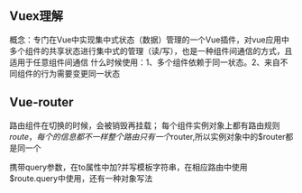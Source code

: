 ## Vuex理解

概念：专门在Vue中实现集中式状态（数据）管理的一个Vue插件，对vue应用中多个组件的共享状态进行集中式的管理（读/写），也是一种组件间通信的方式，且适用于任意组件间通信
什么时候使用：1、多个组件依赖于同一状态。2、来自不同组件的行为需要变更同一状态

## Vue-router

路由组件在切换的时候，会被销毁再挂载；
每个组件实例对象上都有路由规则 $route ，每个的信息都不一样
整个路由只有一个$router,所以实例对象中的$router都是同一个

携带query参数，在to属性中加?并写模板字符串，在相应路由中使用$route.query中使用，还有一种对象写法